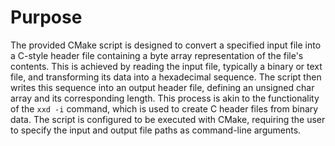 # Purpose
The provided CMake script is designed to convert a specified input file into a C-style header file containing a byte array representation of the file's contents. This is achieved by reading the input file, typically a binary or text file, and transforming its data into a hexadecimal sequence. The script then writes this sequence into an output header file, defining an unsigned char array and its corresponding length. This process is akin to the functionality of the `xxd -i` command, which is used to create C header files from binary data. The script is configured to be executed with CMake, requiring the user to specify the input and output file paths as command-line arguments.

